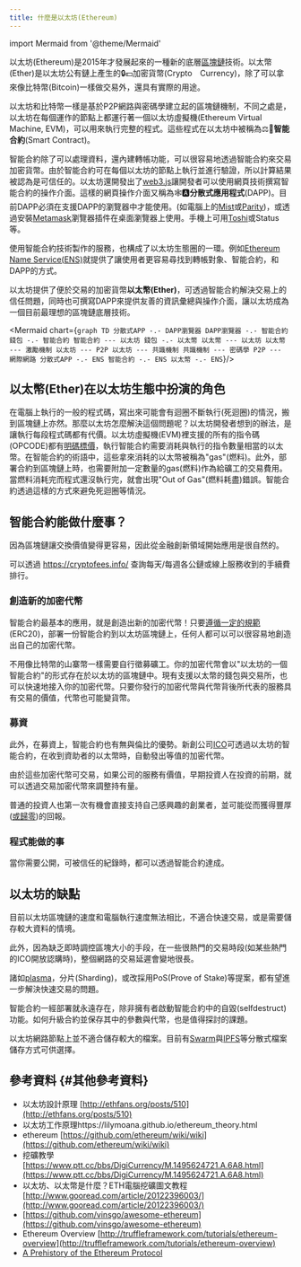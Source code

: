```yaml
---
title: 什麼是以太坊(Ethereum)
---
```


import Mermaid from '@theme/Mermaid'

以太坊(Ethereum)是2015年才發展起來的一種新的底層[區塊鏈](https://blog.gasolin.idv.tw/2017/08/10/what-is-blockchain/)技術。以太幣(Ether)是以太坊公有鏈上產生的🔒💵加密貨幣(Crypto　Currency)，除了可以拿來像比特幣(Bitcoin)一樣做交易外，還具有實際的用途。

以太坊和比特幣一樣是基於P2P網路與密碼學建立起的區塊鏈機制，不同之處是，以太坊在每個運作的節點上都運行著一個以太坊虛擬機(Ethereum Virtual Machine, EVM)，可以用來執行完整的程式。這些程式在以太坊中被稱為⚖📒**智能合約**(Smart Contract)。

智能合約除了可以處理資料，還內建轉帳功能，可以很容易地透過智能合約來交易加密貨幣。由於智能合約可在每個以太坊的節點上執行並進行驗證，所以計算結果被認為是可信任的。以太坊還開發出了[web3.js](https://github.com/ethereum/wiki/wiki/JavaScript-API)讓開發者可以使用網頁技術撰寫智能合約的操作介面。這樣的網頁操作介面又稱為🕸🅰**分散式應用程式**(DAPP)。目前DAPP必須在支援DAPP的瀏覽器中才能使用。(如電腦上的[Mist](https://github.com/ethereum/mist/releases)或[Parity](https://parity.io/))，或透過安裝[Metamask](http://metamask.io/)瀏覽器插件在桌面瀏覽器上使用。手機上可用[Toshi](http://www.toshi.org/)或Status等。

使用智能合約技術製作的服務，也構成了以太坊生態圈的一環。例如[Ethereum Name Service\(ENS\)](https://blog.gasolin.idv.tw/2017/08/13/got-my-ens-domain/)就提供了讓使用者更容易尋找到轉帳對象、智能合約，和DAPP的方式。

以太坊提供了便於交易的加密貨幣**以太幣\(Ether\)**，可透過智能合約解決交易上的信任問題，同時也可撰寫DAPP來提供友善的資訊彙總與操作介面，讓以太坊成為一個目前最理想的區塊鏈底層技術。

<Mermaid chart={`
graph TD
分散式APP -.- DAPP瀏覽器
DAPP瀏覽器 -.- 智能合約
錢包 -.- 智能合約
智能合約 --- 以太坊
錢包 -.- 以太幣
以太幣 --- 以太坊
以太幣 --- 激勵機制
以太坊 --- P2P
以太坊 --- 共識機制
共識機制 --- 密碼學
P2P --- 網際網路
分散式APP -.- ENS
智能合約 -.- ENS
以太幣 -.- ENS
`}/>

## 以太幣(Ether)在以太坊生態中扮演的角色

在電腦上執行的一般的程式碼，寫出來可能會有迴圈不斷執行\(死迴圈\)的情況，搬到區塊鏈上亦然。那麼以太坊怎麼解決這個問題呢？以太坊開發者想到的辦法，是讓執行每段程式碼都有代價。以太坊虛擬機\(EVM\)裡支援的所有的指令碼\(OPCODE\)都有[明碼標價](https://github.com/ethereum/pyethereum/blob/develop/ethereum/opcodes.py)，執行智能合約需要消耗與執行的指令數量相當的以太幣。在智能合約的術語中，這些拿來消耗的以太幣被稱為"gas"\(燃料\)。此外，部署合約到區塊鏈上時，也需要附加一定數量的gas\(燃料\)作為給礦工的交易費用。當燃料消耗完而程式還沒執行完，就會出現"Out of Gas"\(燃料耗盡\)錯誤。智能合約透過這樣的方式來避免死迴圈等情況。

## 智能合約能做什麼事？

因為區塊鏈讓交換價值變得更容易，因此從金融創新領域開始應用是很自然的。

可以透過 https://cryptofees.info/ 查詢每天/每週各公鏈或線上服務收到的手續費排行。

### 創造新的加密代幣

智能合約最基本的應用，就是創造出新的加密代幣！只要[遵循一定的規範](https://theethereum.wiki/w/index.php/ERC20_Token_Standard)\(ERC20\)，部署一份智能合約到以太坊區塊鏈上，任何人都可以可以很容易地創造出自己的加密代幣。

不用像比特幣的山寨幣一樣需要自行徵募礦工。你的加密代幣會以"以太坊的一個智能合約"的形式存在於以太坊的區塊鏈中。現有支援以太幣的錢包與交易所，也可以快速地接入你的加密代幣。只要你發行的加密代幣與代幣背後所代表的服務具有交易的價值，代幣也可能變貨幣。

### 募資

此外，在募資上，智能合約也有無與倫比的優勢。新創公司[ICO](https://cointelegraph.com/news/the-ico-mania-and-its-consequences-on-ethereum)可透過以太坊的智能合約，在收到資助者的以太幣時，自動發出等值的加密代幣。

由於這些加密代幣可交易，如果公司的服務有價值，早期投資人在投資的前期，就可以透過交易加密代幣來調整持有量。

普通的投資人也第一次有機會直接支持自己感興趣的創業者，並可能從而獲得豐厚\([或歸零](https://blog.gasolin.idv.tw/2017/08/12/things-to-know-before-join-ico/)\)的回報。

### 程式能做的事

當你需要公開，可被信任的紀錄時，都可以透過智能合約達成。

## 以太坊的缺點

目前以太坊區塊鏈的速度和電腦執行速度無法相比，不適合快速交易，或是需要儲存較大資料的情境。

此外，因為缺乏即時調控區塊大小的手段，在一些很熱門的交易時段\(如某些熱門的ICO開放認購時\)，整個網路的交易延遲會變地很長。

諸如[plasma](http://www.investopedia.com/news/what-plasma-and-how-will-it-strengthen-ethereum-blockchain/)，分片(Sharding)，或改採用PoS(Prove of Stake)等提案，都有望進一步解決快速交易的問題。

智能合約一經部署就永遠存在，除非擁有者啟動智能合約中的自毀\(selfdestruct\)功能。如何升級合約並保存其中的參數與代幣，也是值得探討的課題。

以太坊網路節點上並不適合儲存較大的檔案。目前有[Swarm](https://github.com/ethersphere/swarm)與[IPFS](https://ipfs.io/)等分散式檔案儲存方式可供選擇。

## 參考資料 {#其他參考資料}

* 以太坊設計原理 [http://ethfans.org/posts/510](http://ethfans.org/posts/510)
* 以太坊工作原理https://lilymoana.github.io/ethereum_theory.html
* ethereum [https://github.com/ethereum/wiki/wiki](https://github.com/ethereum/wiki/wiki)
* 挖礦教學 [https://www.ptt.cc/bbs/DigiCurrency/M.1495624721.A.6A8.html](https://www.ptt.cc/bbs/DigiCurrency/M.1495624721.A.6A8.html)
* 以太坊、以太幣是什麼？ETH電腦挖礦圖文教程[http://www.gooread.com/article/20122396003/](http://www.gooread.com/article/20122396003/)
* [https://github.com/vinsgo/awesome-ethereum](https://github.com/vinsgo/awesome-ethereum)
* Ethereum Overview [http://truffleframework.com/tutorials/ethereum-overview](http://truffleframework.com/tutorials/ethereum-overview)
* [A Prehistory of the Ethereum Protocol](http://vitalik.ca/general/2017/09/14/prehistory.html)
